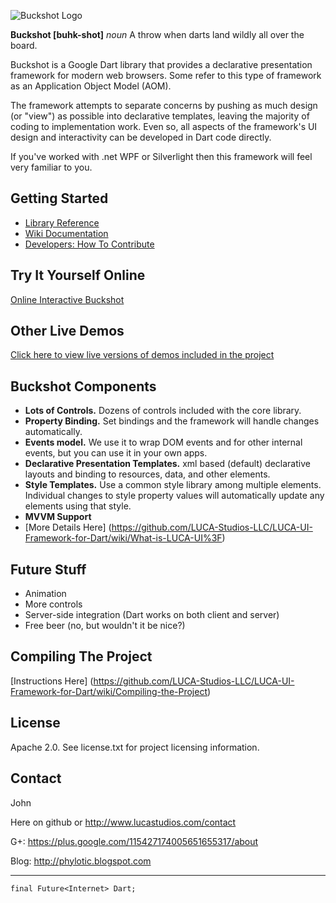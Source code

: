 ![Buckshot Logo](http://www.lucastudios.com/img/lucaui_logo_candidate2.png)

**Buckshot [buhk-shot]** *noun* A throw when darts land wildly all over the board.

Buckshot is a Google Dart library that provides a declarative presentation framework for modern web browsers.  Some refer to this type of framework as an Application Object Model (AOM).

The framework attempts to separate concerns by pushing as much design (or "view") as possible into declarative templates, leaving the majority of coding to implementation work.
Even so, all aspects of the framework's UI design and interactivity can be developed in Dart code directly.

If you've worked with .net WPF or Silverlight then this framework will feel very familiar to you.

## Getting Started
* [Library Reference](http://www.lucastudios.com/trylucaui/docs)
* [Wiki Documentation](https://github.com/LUCA-Studios-LLC/LUCA-UI-Framework-for-Dart/wiki/_pages)
* [Developers: How To Contribute](https://github.com/LUCA-Studios-LLC/LUCA-UI-Framework-for-Dart/wiki/How-To-Contribute)

## Try It Yourself Online
[Online Interactive Buckshot](http://www.lucastudios.com/trylucaui)

## Other Live Demos
[Click here to view live versions of demos included in the project](http://www.lucastudios.com/demos/)

## Buckshot Components
* **Lots of Controls.**  Dozens of controls included with the core library. 
* **Property Binding.**  Set bindings and the framework will handle changes automatically.
* **Events model.** We use it to wrap DOM events and for other internal events, but you can use it in your own apps.
* **Declarative Presentation Templates.** xml based (default) declarative layouts and binding to resources, data, and other elements.
* **Style Templates.**  Use a common style library among multiple elements.  Individual changes to style property values will automatically update any elements using that style.
* **MVVM Support**
* [More Details Here] (https://github.com/LUCA-Studios-LLC/LUCA-UI-Framework-for-Dart/wiki/What-is-LUCA-UI%3F)

## Future Stuff
* Animation
* More controls
* Server-side integration (Dart works on both client and server)
* Free beer (no, but wouldn't it be nice?)

## Compiling The Project
[Instructions Here] (https://github.com/LUCA-Studios-LLC/LUCA-UI-Framework-for-Dart/wiki/Compiling-the-Project)

## License
Apache 2.0. See license.txt for project licensing information.

## Contact

John

Here on github or http://www.lucastudios.com/contact

G+: https://plus.google.com/115427174005651655317/about

Blog: http://phylotic.blogspot.com

---------------------------------------------
	final Future<Internet> Dart;
